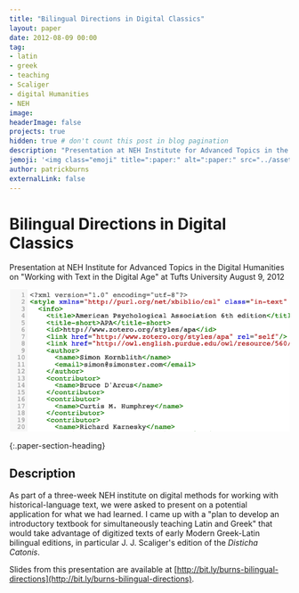 ```yaml
---
title: "Bilingual Directions in Digital Classics"
layout: paper
date: 2012-08-09 00:00
tag:
- latin
- greek
- teaching
- Scaliger
- digital Humanities
- NEH
image:
headerImage: false
projects: true
hidden: true # don't count this post in blog pagination
description: "Presentation at NEH Institute for Advanced Topics in the Digital Humanities on "Working with Text in the Digital Age" at Tufts University on 8.9.12."
jemoji: '<img class="emoji" title=":paper:" alt=":paper:" src="../assets/images/paper-icon.png" height="20" width="20" align="absmiddle">'
author: patrickburns
externalLink: false
---
```


# Bilingual Directions in Digital Classics
Presentation at NEH Institute for Advanced Topics in the Digital Humanities on "Working with Text in the Digital Age" at Tufts University
August 9, 2012

![Screenshot](../assets/images/csl.png)  

{:.paper-section-heading}
## Description
As part of a three-week NEH institute on digital methods for working with historical-language text, we were asked to present on a potential application for what we had learned. I came up with a "plan to develop an introductory textbook for simultaneously teaching Latin and Greek" that would take advantage of digitized texts of early Modern Greek-Latin bilingual editions, in particular J. J. Scaliger's edition of the *Disticha Catonis*.  

Slides from this presentation are available at [http://bit.ly/burns-bilingual-directions](http://bit.ly/burns-bilingual-directions).
